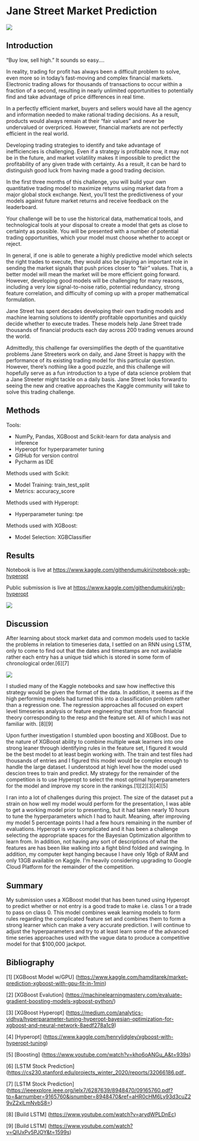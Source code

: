 # Jane Street Market Prediction
![](./Banner.png)

## Introduction
“Buy low, sell high.” It sounds so easy….

In reality, trading for profit has always been a difficult problem to solve, even more so in today’s fast-moving and complex financial markets. Electronic trading allows for thousands of transactions to occur within a fraction of a second, resulting in nearly unlimited opportunities to potentially find and take advantage of price differences in real time.

In a perfectly efficient market, buyers and sellers would have all the agency and information needed to make rational trading decisions. As a result, products would always remain at their “fair values” and never be undervalued or overpriced. However, financial markets are not perfectly efficient in the real world.

Developing trading strategies to identify and take advantage of inefficiencies is challenging. Even if a strategy is profitable now, it may not be in the future, and market volatility makes it impossible to predict the profitability of any given trade with certainty. As a result, it can be hard to distinguish good luck from having made a good trading decision.

In the first three months of this challenge, you will build your own quantitative trading model to maximize returns using market data from a major global stock exchange. Next, you’ll test the predictiveness of your models against future market returns and receive feedback on the leaderboard.

Your challenge will be to use the historical data, mathematical tools, and technological tools at your disposal to create a model that gets as close to certainty as possible. You will be presented with a number of potential trading opportunities, which your model must choose whether to accept or reject.

In general, if one is able to generate a highly predictive model which selects the right trades to execute, they would also be playing an important role in sending the market signals that push prices closer to “fair” values. That is, a better model will mean the market will be more efficient going forward. However, developing good models will be challenging for many reasons, including a very low signal-to-noise ratio, potential redundancy, strong feature correlation, and difficulty of coming up with a proper mathematical formulation.

Jane Street has spent decades developing their own trading models and machine learning solutions to identify profitable opportunities and quickly decide whether to execute trades. These models help Jane Street trade thousands of financial products each day across 200 trading venues around the world.

Admittedly, this challenge far oversimplifies the depth of the quantitative problems Jane Streeters work on daily, and Jane Street is happy with the performance of its existing trading model for this particular question. However, there’s nothing like a good puzzle, and this challenge will hopefully serve as a fun introduction to a type of data science problem that a Jane Streeter might tackle on a daily basis. Jane Street looks forward to seeing the new and creative approaches the Kaggle community will take to solve this trading challenge.

## Methods
Tools:
- NumPy, Pandas, XGBoost and Scikit-learn for data analysis and inference
- Hyperopt for hyperparameter tuning
- GitHub for version control
- Pycharm as IDE

Methods used with Scikit:
- Model Training: train_test_split
- Metrics: accuracy_score

Methods used with Hyperopt:
- Hyperparameter tuning: tpe

Methods used with XGBoost:
- Model Selection: XGBClassifier

## Results
Notebook is live at https://www.kaggle.com/githendumukiri/notebook-xgb-hyperopt

Public submission is live at https://www.kaggle.com/githendumukiri/xgb-hyperopt

![](./rank.png)

## Discussion
After learning about stock market data and common models used to tackle the problems in relation to timeseries data, I settled on an RNN using LSTM, only to come to find out that the dates and timestamps are not available rather each entry has a unique tsid which is stored in some form of chronological order.[6][7] 

![](./data.png)

I studied many of the Kaggle notebooks and saw how ineffective this strategy would be given the format of the data. In addition, it seems as if the high performing models had turned this into a classification problem rather than a regression one. The regression approaches all focused on expert level timeseries analysis or feature engineering that stems from financial theory corresponding to the resp and the feature set. All of which I was not familiar with. [8][9]

Upon further investigation I stumbled upon boosting and XGBoost. Due to the nature of XGBoost ability to combine multiple weak learners into one strong leaner through identifying rules in the feature set, I figured it would be the best model to at least begin working with. The train and test files had thousands of entries and I figured this model would be complex enough to handle the large dataset. I understood at high level how the model used descion trees to train and predict. My strategy for the remainder of the competition is to use Hyperopt to select the most optimal hyperparameters for the model and improve my score in the rankings.[1][2][3][4][5] 

I ran into a lot of challenges during this project. The size of the dataset put a strain on how well my model would perform for the presentation, I was able to get a working model prior to presenting, but it had taken nearly 10 hours to tune the hyperparameters which I had to hault. Meaning, after improving my model 5 percentage points I had a few hours remaining in the number of evaluations. Hyperopt is very complicated and it has been a challenge selecting the appropriate spaces for the Bayesian Optimization algorithm to learn from. In addition, not having any sort of descriptions of what the features are has been like walking into a fight blind folded and swinging. In addition, my computer kept hanging because I have only 16gb of RAM and only 13GB available on Kaggle. I'm heavily considering upgrading to Google Cloud Platform for the remainder of the competition. 

## Summary
My submission uses a XGBoost model that has been tuned using Hyperopt to predict whether or not entry is a good trade to make i.e. class 1 or a trade to pass on class 0.
This model combines weak learning models to form rules regarding the complicated feature set and combines them to form a strong learner which can make a very accurate prediction. I will continue to adjust the hyperparameters and try to at least learn some of the advanced time series approaches used with the vague data to produce a competitive model for that $100,000 jackpot.

## Bibliography
[1] [XGBoost Model w/GPU] (https://www.kaggle.com/hamditarek/market-prediction-xgboost-with-gpu-fit-in-1min)

[2] [XGBoost Evalution] (https://machinelearningmastery.com/evaluate-gradient-boosting-models-xgboost-python/)

[3] [XGBoost Hyperopt] (https://medium.com/analytics-vidhya/hyperparameter-tuning-hyperopt-bayesian-optimization-for-xgboost-and-neural-network-8aedf278a1c9)

[4] [Hyperopt] (https://www.kaggle.com/henrylidgley/xgboost-with-hyperopt-tuning)

[5] [Boosting] (https://www.youtube.com/watch?v=kho6oANGu_A&t=939s)

[6] [LSTM Stock Prediction] (https://cs230.stanford.edu/projects_winter_2020/reports/32066186.pdf_

[7] [LSTM Stock Prediction] (https://ieeexplore.ieee.org/ielx7/6287639/8948470/09165760.pdf?tp=&arnumber=9165760&isnumber=8948470&ref=aHR0cHM6Ly93d3cuZ29vZ2xlLmNvbS8=)

[8] [Build LSTM] (https://www.youtube.com/watch?v=arydWPLDnEc)

[9] [Build LSTM] (https://www.youtube.com/watch?v=QIUxPv5PJOY&t=1599s)
